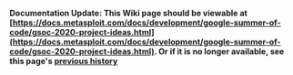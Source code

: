 <!-- Maintainers:  Please do not modify this file directly, create a pull request instead -->

**Documentation Update: This Wiki page should be viewable at [https://docs.metasploit.com/docs/development/google-summer-of-code/gsoc-2020-project-ideas.html](https://docs.metasploit.com/docs/development/google-summer-of-code/gsoc-2020-project-ideas.html). Or if it is no longer available, see this page's [previous history](./_history)**

